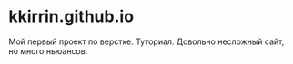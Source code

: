 # kkirrin.github.io
Мой первый проект по верстке. Туториал.
Довольно несложный сайт, но много ньюансов.
